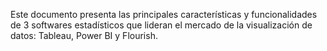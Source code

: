 Este documento presenta las principales características y funcionalidades de 3 softwares estadísticos que lideran el mercado de la visualización de datos: Tableau, Power BI y Flourish.
